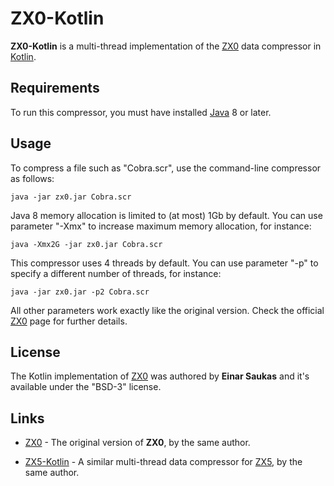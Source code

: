 # ZX0-Kotlin

**ZX0-Kotlin** is a multi-thread implementation of the
[ZX0](https://github.com/einar-saukas/ZX0) data compressor in
[Kotlin](https://kotlinlang.org/).


## Requirements

To run this compressor, you must have installed [Java](https://www.java.com/) 8
or later.


## Usage

To compress a file such as "Cobra.scr", use the command-line compressor as
follows:

```
java -jar zx0.jar Cobra.scr
```

Java 8 memory allocation is limited to (at most) 1Gb by default. You can use
parameter "-Xmx" to increase maximum memory allocation, for instance:

```
java -Xmx2G -jar zx0.jar Cobra.scr
```

This compressor uses 4 threads by default. You can use parameter "-p" to
specify a different number of threads, for instance:

```
java -jar zx0.jar -p2 Cobra.scr
```

All other parameters work exactly like the original version. Check the official
[ZX0](https://github.com/einar-saukas/ZX0) page for further details.


## License

The Kotlin implementation of [ZX0](https://github.com/einar-saukas/ZX0) was
authored by **Einar Saukas** and it's available under the "BSD-3" license.


## Links

* [ZX0](https://github.com/einar-saukas/ZX0) - The original version of **ZX0**,
by the same author.

* [ZX5-Kotlin](https://github.com/einar-saukas/ZX5-Kotlin) - A similar
multi-thread data compressor for [ZX5](https://github.com/einar-saukas/ZX5),
by the same author.
